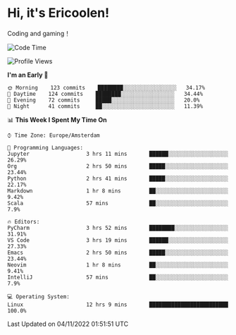 # Hi, it's Ericoolen!
Coding and gaming！

<!--START_SECTION:waka-->
![Code Time](http://img.shields.io/badge/Code%20Time-506%20hrs%2043%20mins-blue)

![Profile Views](http://img.shields.io/badge/Profile%20Views-5-blue)

**I'm an Early 🐤** 

```text
🌞 Morning    123 commits    ████████░░░░░░░░░░░░░░░░░   34.17% 
🌆 Daytime    124 commits    ████████░░░░░░░░░░░░░░░░░   34.44% 
🌃 Evening    72 commits     █████░░░░░░░░░░░░░░░░░░░░   20.0% 
🌙 Night      41 commits     ██░░░░░░░░░░░░░░░░░░░░░░░   11.39%

```


📊 **This Week I Spent My Time On** 

```text
⌚︎ Time Zone: Europe/Amsterdam

💬 Programming Languages: 
Jupyter                  3 hrs 11 mins       ██████░░░░░░░░░░░░░░░░░░░   26.29% 
Org                      2 hrs 50 mins       █████░░░░░░░░░░░░░░░░░░░░   23.44% 
Python                   2 hrs 41 mins       █████░░░░░░░░░░░░░░░░░░░░   22.17% 
Markdown                 1 hr 8 mins         ██░░░░░░░░░░░░░░░░░░░░░░░   9.42% 
Scala                    57 mins             ██░░░░░░░░░░░░░░░░░░░░░░░   7.9%

🔥 Editors: 
PyCharm                  3 hrs 52 mins       ████████░░░░░░░░░░░░░░░░░   31.91% 
VS Code                  3 hrs 19 mins       ██████░░░░░░░░░░░░░░░░░░░   27.33% 
Emacs                    2 hrs 50 mins       █████░░░░░░░░░░░░░░░░░░░░   23.44% 
Neovim                   1 hr 8 mins         ██░░░░░░░░░░░░░░░░░░░░░░░   9.41% 
IntelliJ                 57 mins             ██░░░░░░░░░░░░░░░░░░░░░░░   7.9%

💻 Operating System: 
Linux                    12 hrs 9 mins       █████████████████████████   100.0%

```


 Last Updated on 04/11/2022 01:51:51 UTC
<!--END_SECTION:waka-->

